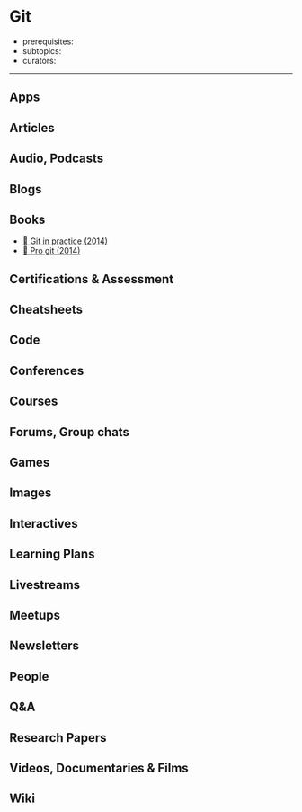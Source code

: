# Git

- prerequisites:
- subtopics:
- curators:

------

## Apps

## Articles

## Audio, Podcasts

## Blogs

## Books

- [📖 Git in practice (2014)](https://content.mirantis.com/rs/451-RBY-185/images/McQuaid-git-in-practice.pdf)
- [📖 Pro git (2014)](https://git-scm.com/book/en/v2)

## Certifications & Assessment

## Cheatsheets

## Code

## Conferences

## Courses

## Forums, Group chats

## Games

## Images

## Interactives

## Learning Plans

## Livestreams

## Meetups

## Newsletters

## People

## Q&A

## Research Papers

## Videos, Documentaries & Films

## Wiki
